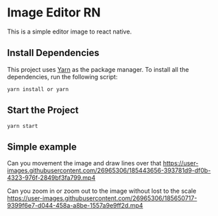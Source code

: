 # Image Editor RN

This is a simple editor image to react native.

## Install Dependencies

This project uses [Yarn](https://yarnpkg.com/) as the package manager. To install all the dependencies, run the following script:

```
yarn install or yarn
```

## Start the Project

```
yarn start
```

## Simple example

Can you movement the image and draw lines over that
https://user-images.githubusercontent.com/26965306/185443656-393781d9-df0b-4323-976f-2849bf3fa799.mp4

Can you zoom in or zoom out to the image without lost to the scale
https://user-images.githubusercontent.com/26965306/185650717-9399f6e7-d044-458a-a8be-1557a9e9ff2d.mp4

